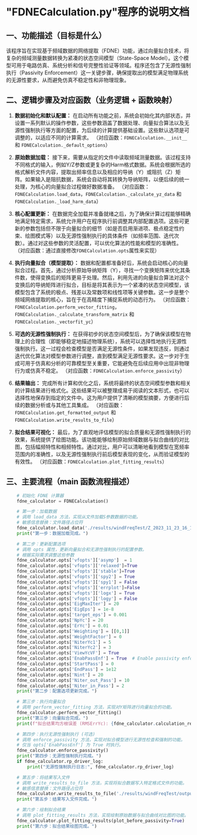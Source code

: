 # "FDNECalculation.py"程序的说明文档

## 一、功能描述（目标是什么）

该程序旨在实现基于频域数据的网络提取（FDNE）功能，通过向量拟合技术，将复杂的频域测量数据转换为紧凑的状态空间模型（State-Space Model）。这个模型可用于电路仿真、系统分析和信号完整性验证等领域。程序还包含了无源性强制执行（Passivity Enforcement）这一关键步骤，确保提取出的模型满足物理系统的无源性要求，从而避免仿真不稳定性和非物理现象。

## 二、逻辑步骤及对应函数（业务逻辑 + 函数映射）

1.  **数据初始化和默认配置：** 在启动所有功能之前，系统会初始化其内部状态，并设置一系列默认的操作参数，这些参数涵盖了数据处理、向量拟合算法以及无源性强制执行等方面的配置，为后续的计算提供基础设置。这些默认选项是可调整的，以适应不同的计算需求。
    （对应函数：`FDNECalculation.__init__` 和 `FDNECalculation._default_options`）

2.  **原始数据加载：** 接下来，需要从指定的文件中读取频域测量数据。该过程支持不同格式的输入，例如Y/Z参数或更复杂的Harm格式数据。系统会根据所选的格式解析文件内容，提取出频率信息以及相应的导纳（Y）或阻抗（Z）矩阵。如果输入是阻抗数据，系统会自动将其转换为导纳矩阵，以便后续的统一处理，为核心的向量拟合过程做好数据准备。
    （对应函数：`FDNECalculation.load_data`，`FDNECalculation._calculate_yz_data` 和 `FDNECalculation._load_harm_data`）

3.  **核心配置更新：** 在数据完全加载并准备就绪之后，为了确保计算过程能够精确地满足特定需求，系统允许用户在程序执行前调整其内部配置选项。这些可更新的参数包括但不限于向量拟合的细节（如是否启用渐进项、极点稳定性约束、绘图模式等）以及无源性强制执行的具体条件（如频率范围、迭代次数）。通过对这些参数的灵活配置，可以优化算法的性能和模型的准确性。
    （对应函数：通过直接修改`FDNECalculation.opts`属性来实现）

4.  **执行向量拟合（模型提取）：** 数据和配置都准备好后，系统会启动核心的向量拟合过程。首先，通过分析原始导纳矩阵（Y），寻找一个变换矩阵来优化其条件数，使得变换后的矩阵更易于处理。然后，利用先进的向量拟合算法对这个变换后的导纳矩阵进行拟合，目标是将其表示为一个紧凑的状态空间模型，该模型包含了系统的极点、残差以及常数项和线性项等关键参数。这一步是整个频域网络提取的核心，旨在于在高精度下捕捉系统的动态行为。
    （对应函数：`FDNECalculation.perform_vector_fitting`，`FDNECalculation._calculate_transform_matrix` 和 `FDNECalculation._vectorfit_yc`）

5.  **可选的无源性强制执行：** 在获得初步的状态空间模型后，为了确保该模型在物理上的合理性（即能够稳定地描述物理系统），系统可以选择性地执行无源性强制执行。这一过程会检查模型是否满足无源性条件，如果发现违反，则通过迭代优化算法对模型参数进行调整，直到模型满足无源性要求。这一步对于生成可用于仿真和分析的可靠模型至关重要，它能避免在后续应用中出现非物理行为或仿真不稳定。
    （对应函数：`FDNECalculation.enforce_passivity`）

6.  **结果输出：** 完成所有计算和优化之后，系统将最终的状态空间模型参数和相关的计算结果进行格式化。这些结果可以被整理成易于阅读的文本形式，也可以选择性地保存到指定的文件中。这为用户提供了清晰的模型摘要，方便进行后续的数据分析或与其他工具集成。
    （对应函数：`FDNECalculation.get_formatted_output` 和 `FDNECalculation.write_results_to_file`）

7.  **拟合结果可视化：** 最后，为了直观地评估模型的拟合质量和无源性强制执行的效果，系统提供了绘图功能。该功能能够绘制原始频域数据与拟合曲线的对比图，包括幅频特性和相频特性。通过对比，用户可以清晰地看到模型在宽频率范围内的准确性，以及无源性强制执行前后模型表现的变化，从而验证模型的有效性。
    （对应函数：`FDNECalculation.plot_fitting_results`）

## 三、主要流程（main 函数流程描述）

```python
    # 初始化 FDNE 计算器
    fdne_calculator = FDNECalculation()

    # 第一步：加载数据
    # 调用 load_data 方法，实现从文件加载S参数数据的功能。
    # 敏感信息替换：文件路径占位符
    fdne_calculator.load_data('./results/windFreqTest/Z_2023_11_23_16_19_52.txt', data_type='Y', data_format='YZ')
    print("第一步：数据加载完成。")

    # 第二步：更新配置选项
    # 调用 opts 属性，更新向量拟合和无源性强制执行的配置参数。
    # 根据实际需求调整这些参数
    fdne_calculator.opts['vfopts']['asymp']  = 1
    fdne_calculator.opts['vfopts']['relaxed']=True
    fdne_calculator.opts['vfopts']['stable']=True
    fdne_calculator.opts['vfopts']['spy2'] = True
    fdne_calculator.opts['vfopts']['spy1'] = False
    fdne_calculator.opts['vfopts']['errplot']=False
    fdne_calculator.opts['vfopts']['logx'] = True
    fdne_calculator.opts['vfopts']['logy'] = False
    fdne_calculator.opts['EigMaxIter'] = 20
    fdne_calculator.opts['EigEps'] = 1e-8
    fdne_calculator.opts['target_eps'] = 0.001
    fdne_calculator.opts['NpYc'] = 20
    fdne_calculator.opts['ErYc'] = 0.01
    fdne_calculator.opts['Weighting'] = [[0,1]]
    fdne_calculator.opts['WeightFactor'] = 0
    fdne_calculator.opts['NiterYc1'] = 5
    fdne_calculator.opts['NiterYc2'] = 3
    fdne_calculator.opts['ViewYcVF'] = True
    fdne_calculator.opts['EnabPassEnf'] = True  # Enable passivity enforcement
    fdne_calculator.opts['StartPass'] = 0
    fdne_calculator.opts['EndPass'] = 1e12
    fdne_calculator.opts['Nint'] = 20
    fdne_calculator.opts['Niter_out_Pass'] = 10
    fdne_calculator.opts['Niter_in_Pass'] = 2
    print("第二步：配置选项更新完成。")

    # 第三步：执行向量拟合
    # 调用 perform_vector_fitting 方法，实现对Y矩阵进行向量拟合的功能。
    fdne_calculator.perform_vector_fitting()
    print("第三步：向量拟合完成。")
    print(f"拟合结果均方根误差 (RMSErrYc): {fdne_calculator.calculation_results['RMSErrYc']}")

    # 第四步：执行无源性强制执行 (可选)
    # 调用 enforce_passivity 方法，实现对拟合模型进行无源性检查和强制的功能。
    # 仅当 opts['EnabPassEnf'] 为 True 时执行。
    fdne_calculator.enforce_passivity()
    print("第四步：无源性强制执行完成。")
    if fdne_calculator.rp_driver_log:
        print("无源性强制执行日志:", fdne_calculator.rp_driver_log)

    # 第五步：将结果写入文件
    # 调用 write_results_to_file 方法，实现将拟合数据写入特定格式文件的功能。
    # 敏感信息替换：文件路径占位符
    fdne_calculator.write_results_to_file('./results/windFreqTest/output_model.txt')
    print("第五步：结果写入文件完成。")

    # 第六步：绘制拟合结果
    # 调用 plot_fitting_results 方法，实现绘制原始数据与拟合曲线对比图的功能。
    fdne_calculator.plot_fitting_results(plot_before_passivity=True)
    print("第六步：拟合结果绘图完成。")
```